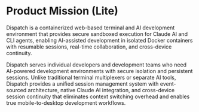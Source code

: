 # Product Mission (Lite)

Dispatch is a containerized web-based terminal and AI development environment that provides secure sandboxed execution for Claude AI and CLI agents, enabling AI-assisted development in isolated Docker containers with resumable sessions, real-time collaboration, and cross-device continuity.

Dispatch serves individual developers and development teams who need AI-powered development environments with secure isolation and persistent sessions. Unlike traditional terminal multiplexers or separate AI tools, Dispatch provides a unified session management system with event-sourced architecture, native Claude AI integration, and cross-device session continuity that eliminates context switching overhead and enables true mobile-to-desktop development workflows.
